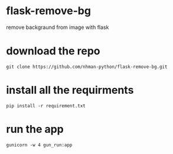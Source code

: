 # flask-remove-bg
remove backgraund from image with flask


# download the repo
```
git clone https://github.com/nhman-python/flask-remove-bg.git
```

# install all the requirments
```
pip install -r requirement.txt
```

# run the app
```
gunicorn -w 4 gun_run:app
```
